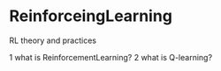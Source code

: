 # ReinforceingLearning
RL theory and practices

1 what is ReinforcementLearning?
2 what is Q-learning?
